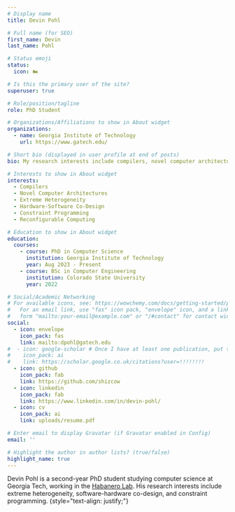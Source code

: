 ```yaml
---
# Display name
title: Devin Pohl

# Full name (for SEO)
first_name: Devin
last_name: Pohl

# Status emoji
status:
  icon: 🏍️

# Is this the primary user of the site?
superuser: true

# Role/position/tagline
role: PhD Student

# Organizations/Affiliations to show in About widget
organizations:
  - name: Georgia Institute of Technology
    url: https://www.gatech.edu/

# Short bio (displayed in user profile at end of posts)
bio: My research interests include compilers, novel computer architectures, and reconfigurable computing.

# Interests to show in About widget
interests:
  - Compilers
  - Novel Computer Architectures
  - Extreme Heterogeneity
  - Hardware-Software Co-Design
  - Constraint Programming
  - Reconfigurable Computing

# Education to show in About widget
education:
  courses:
    - course: PhD in Computer Science
      institution: Georgia Institute of Technology
      year: Aug 2023 - Present
    - course: BSc in Computer Engineering
      institution: Colorado State University
      year: 2022

# Social/Academic Networking
# For available icons, see: https://wowchemy.com/docs/getting-started/page-builder/#icons
#   For an email link, use "fas" icon pack, "envelope" icon, and a link in the
#   form "mailto:your-email@example.com" or "/#contact" for contact widget.
social:
  - icon: envelope
    icon_pack: fas
    link: mailto:dpohl@gatech.edu
#  - icon: google-scholar # Once I have at least one publication, put this in
#    icon_pack: ai
#    link: https://scholar.google.co.uk/citations?user=!!!!!!!!
  - icon: github
    icon_pack: fab
    link: https://github.com/shizcow
  - icon: linkedin
    icon_pack: fab
    link: https://www.linkedin.com/in/devin-pohl/
  - icon: cv
    icon_pack: ai
    link: uploads/resume.pdf

# Enter email to display Gravatar (if Gravatar enabled in Config)
email: ''

# Highlight the author in author lists? (true/false)
highlight_name: true
---
```


Devin Pohl is a second-year PhD student studying computer science at Georgia Tech, working in the [Habanero Lab](https://habanero.cc.gatech.edu/). His research interests include extreme heterogeneity, software-hardware co-design, and constraint programming. 
{style="text-align: justify;"}
